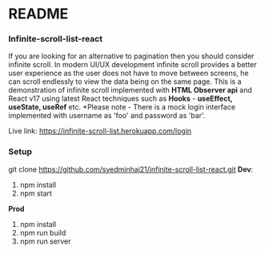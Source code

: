 # README #

### Infinite-scroll-list-react
If you are looking for an alternative to pagination then you should consider infinite scroll. In modern UI/UX development infinite scroll provides a better user experience as the user does not have to move between screens, he can scroll endlessly to view the data being on the same page.
This is a demonstration of infinite scroll implemented with **HTML Observer api** and React v17 using latest React techniques such as **Hooks** - **useEffect, useState, useRef** etc.
*Please note - There is a mock login interface implemented with username as 'foo' and password as 'bar'.

Live link: https://infinite-scroll-list.herokuapp.com/login 

### Setup
git clone https://github.com/syedminhaj21/infinite-scroll-list-react.git
**Dev**:
1. npm install
2. npm start

**Prod**
1. npm install
2. npm run build
3. npm run server
